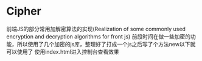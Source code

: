 # Cipher
  前端JS的部分常用加解密算法的实现(Realization of some commonly used encryption and decryption algorithms for front js)
  前段时间在做一些加密的功能，所以使用了几个加密的js库，整理好了打成一个js之后写了个方法new以下就可以使用了
  使用index.html进入控制台查看效果
